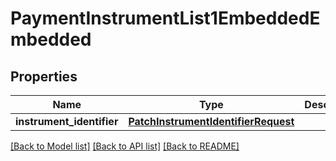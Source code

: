 # PaymentInstrumentList1EmbeddedEmbedded

## Properties
Name | Type | Description | Notes
------------ | ------------- | ------------- | -------------
**instrument_identifier** | [**PatchInstrumentIdentifierRequest**](PatchInstrumentIdentifierRequest.md) |  | [optional] 

[[Back to Model list]](../README.md#documentation-for-models) [[Back to API list]](../README.md#documentation-for-api-endpoints) [[Back to README]](../README.md)


